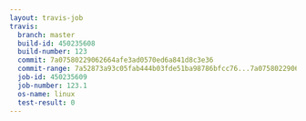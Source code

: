 ```yaml
---
layout: travis-job
travis:
  branch: master
  build-id: 450235608
  build-number: 123
  commit: 7a07580229062664afe3ad0570ed6a841d8c3e36
  commit-range: 7a52873a93c05fab444b03fde51ba98786bfcc76...7a07580229062664afe3ad0570ed6a841d8c3e36
  job-id: 450235609
  job-number: 123.1
  os-name: linux
  test-result: 0
---
```

